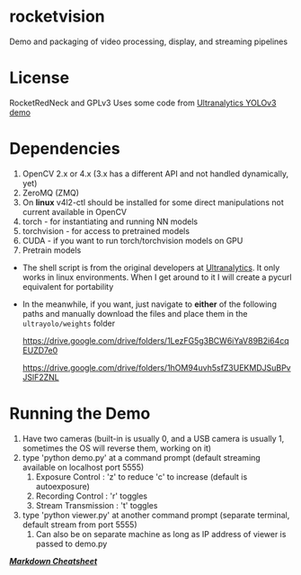 # rocketvision
Demo and packaging of video processing, display, and streaming pipelines

# License
RocketRedNeck and GPLv3
Uses some code from [Ultranalytics YOLOv3 demo](https://github.com/ultralytics/yolov3)

# Dependencies
1. OpenCV 2.x or 4.x (3.x has a different API and not handled dynamically, yet)
2. ZeroMQ (ZMQ)
3. On **linux** v4l2-ctl should be installed for some direct manipulations not current available in OpenCV
4. torch - for instantiating and running NN models
5. torchvision - for access to pretrained models
6. CUDA - if you want to run torch/torchvision models on GPU
7. Pretrain models
  * The shell script is from the original developers at [Ultranalytics](https://github.com/ultralytics/yolov3:). It only works in linux environments. When I get around to it I will create a pycurl equivalent for portability
  * In the meanwhile, if you want, just navigate to **either** of the following paths and manually download the files and place them in the `ultrayolo/weights` folder

	https://drive.google.com/drive/folders/1LezFG5g3BCW6iYaV89B2i64cqEUZD7e0
   
	https://drive.google.com/drive/folders/1hOM94uvh5sfZ3UEKMDJSuBPvJSlF2ZNL
   
# Running the Demo
1. Have two cameras (built-in is usually 0, and a USB camera is usually 1, sometimes the OS will reverse them, working on it)
2. type 'python demo.py' at a command prompt (default streaming available on localhost port 5555)
   1. Exposure Control : 'z' to reduce 'c' to increase (default is autoexposure)
   3. Recording Control : 'r' toggles
   4. Stream Transmission : 't' toggles
3. type 'python viewer.py' at another command prompt (separate terminal, default stream from port 5555)
   1. Can also be on separate machine as long as IP address of viewer is passed to demo.py 

[_**Markdown Cheatsheet**_](https://github.com/adam-p/markdown-here/wiki/Markdown-Cheatsheet)
